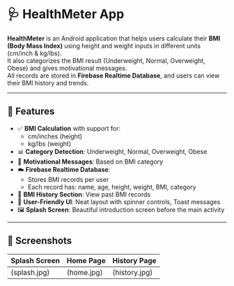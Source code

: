 # 🩺 HealthMeter App

**HealthMeter** is an Android application that helps users calculate their **BMI (Body Mass Index)** using height and weight inputs in different units (cm/inch & kg/lbs).  
It also categorizes the BMI result (Underweight, Normal, Overweight, Obese) and gives motivational messages.  
All records are stored in **Firebase Realtime Database**, and users can view their BMI history and trends.

---

## 🚀 Features

- ✅ **BMI Calculation** with support for:
  - cm/inches (height)
  - kg/lbs (weight)
- 📊 **Category Detection**: Underweight, Normal, Overweight, Obese
- 💬 **Motivational Messages**: Based on BMI category
- ☁️ **Firebase Realtime Database**:
  - Stores BMI records per user
  - Each record has: name, age, height, weight, BMI, category
- 📅 **BMI History Section**: View past BMI records
- 🎨 **User-Friendly UI**: Neat layout with spinner controls, Toast messages
- 🖼️ **Splash Screen**: Beautiful introduction screen before the main activity

---

## 📸 Screenshots

| Splash Screen | Home Page | History Page |
|---------------|-----------|--------------|
| (splash.jpg) | (home.jpg) |(history.jpg) |


